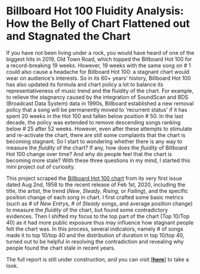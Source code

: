 # Billboard Hot 100 Fluidity Analysis: How the Belly of Chart Flattened out and Stagnated the Chart

If you have not been living under a rock, you would have heard of one of the biggest hits in 2019, Old Town Road, which topped the Billboard Hot 100 for a record-breaking 19 weeks. However, 19 weeks with the same song on # 1 could also cause a headache for Billboard Hot 100: a stagnant chart would wear on audience's interests. So in its 60+ years' history, Billboard Hot 100 has also updated its formula and chart policy a lot to balance its representativeness of music trend and the fluidity of the chart. For example, to relieve the stagnancy caused by the integration of SoundScan and BDS (Broadcast Data System) data in 1990s, Billboard established a new removal policy that a song will be permanently moved to 'recurrent status' if it has spent 20 weeks in the Hot 100 and fallen below position # 50. In the last decade, the policy was extended to remove descending songs ranking below # 25 after 52 weeks. However, even after these attempts to stimulate and re-activate the chart, there are still some complaints that the chart is becoming stagnant. So I start to wondering whether there is any way to measure the *fluidity* of the chart? If any, how does the *fluidity* of Billboard Hot 100 change over time? And why do people feel that the chart is becoming more stale? With these three questions in my mind, I started this mini project out of curiosity.

This project scraped the [Billboard Hot 100 chart](https://www.billboard.com/charts/hot-100) from its very first issue dated Aug 2nd, 1958 to the recent release of Feb 1st, 2020, including the title, the artist, the trend (*New*, *Steady*, *Rising*, or *Failing*), and the specific position change of each song in chart. I first crafted some basic metrics (such as # of *New Entry*s, # of *Steady* songs, and average position change) to measure the *fluidity* of the chart, but found some contradictory evidences. Then I shifted my focus to the top part of the chart (Top 10/Top 40) as it had more public exposure thus may influence how stagnant people felt the chart was. In this process, several indicators, namely # of songs made it to top 10/top 40 and the distribution of duration in top 10/top 40, turned out to be helpful in resolving the contradiction and revealing why people found the chart stale in recent years. 

The full report is still under construction, and you can visit [[**here**]](https://y-hang.github.io/Billboard-Hot-100-Fluidity-Analysis/) to take a look.
